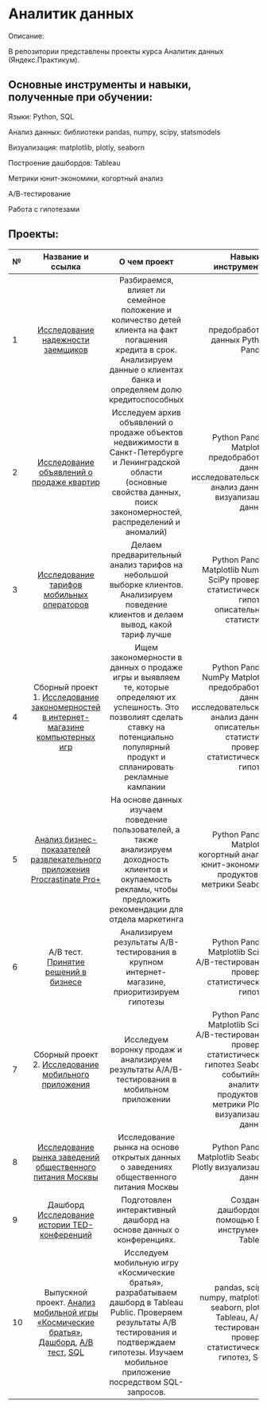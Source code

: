 # Аналитик данных

Описание:

В репозитории представлены проекты курса Аналитик данных (Яндекс.Практикум).

## Основные инструменты и навыки, полученные при обучении:

Языки: Python, SQL

Анализ данных: библиотеки pandas, numpy, scipy, statsmodels

Визуализация: matplotlib, plotly, seaborn

Построение дашбордов: Tableau

Метрики юнит-экономики, когортный анализ

А/В-тестирование

Работа с гипотезами

## Проекты:

| № | Название и ссылка  |  О чем проект | Навыки и инструменты |
|:------------- |:---------------:| :-------------:| -------------:|
| 1 | [Исследование надежности заемщиков](https://github.com/Vl4d1m1rMed/Portfolio/tree/main/Исследование%20надежности%20заемщиков) | Разбираемся, влияет ли семейное положение и количество детей клиента на факт погашения кредита в срок. Анализируем данные о клиентах банка и определяем долю кредитоспособных | предобработка данных Python Pandas |
| 2 | [Исследование объявлений о продаже квартир](https://github.com/Vl4d1m1rMed/Portfolio/tree/main/Исследование%20объявлений%20о%20продаже%20квартир)	|Исследуем архив объявлений о продаже объектов недвижимости в Санкт-Петербурге и Ленинградской области (основные свойства данных, поиск закономерностей, распределений и аномалий) | Python Pandas Matplotlib предобработка данных исследовательский анализ данных визуализация данных|
| 3 |[Исследование тарифов мобильных операторов](https://github.com/Vl4d1m1rMed/Portfolio/tree/main/Исследование%20тарифов%20мобильных%20операторов) |Делаем предварительный анализ тарифов на небольшой выборке клиентов. Анализируем поведение клиентов и делаем вывод, какой тариф лучше   | Python Pandas Matplotlib NumPy SciPy проверка статистических гипотез описательная статистика |
| 4 |Сборный проект 1. [Исследование закономерностей в интернет-магазине компьютерных игр](https://github.com/Vl4d1m1rMed/Portfolio/tree/main/Исследование%20закономерностей%20в%20интернет-магазине%20компьютерных%20игр) | Ищем закономерности в данных о продаже игры и выявляем те, которые определяют их успешность. Это позволият сделать ставку на потенциально популярный продукт и спланировать рекламные кампании | Python Pandas NumPy Matplotlib предобработка данных исследовательский анализ данных описательная статистика проверка статистических гипотез|
| 5 | [Анализ бизнес-показателей развлекательного приложения Procrastinate Pro+](https://github.com/Vl4d1m1rMed/Portfolio/tree/main/Анализ%20бизнес-показателей%20развлекательного%20приложения%20Procrastinate%20Pro%2B)	|На основе данных изучаем поведение пользователей, а также анализируем доходность клиентов и окупаемость рекламы, чтобы предложить рекомендации для отдела маркетинга | Python Pandas Matplotlib когортный анализ юнит-экономика продуктовые метрики Seaborn|
| 6 |A/B тест. [Принятие решений в бизнесе](https://github.com/Vl4d1m1rMed/Portfolio/tree/main/A-B%20test) |Анализируем результаты A/B-тестирования в крупном интернет-магазине, приоритизируем гипотезы  | Python Pandas Matplotlib SciPy A/B-тестирование проверка статистических гипотез |
| 7 |Сборный проект 2. [Исследование мобильного приложения](https://github.com/Vl4d1m1rMed/Portfolio/tree/main/A-A-B%20TEST) |Исследуем воронку продаж и анализируем результаты A/A/B-тестирования в мобильном приложении | Python Pandas Matplotlib SciPy A/B-тестирование проверка статистических гипотез Seaborn событийная аналитика продуктовые метрики Plotly визуализация данных |
| 8 |[Исследование рынка заведений общественного питания Москвы](https://github.com/Vl4d1m1rMed/Portfolio/tree/main/Исследование%20рынка%20заведений%20общественного%20питания%20Москвы) |Исследование рынка на основе открытых данных о заведениях общественного питания Москвы| Python Pandas Matplotlib Seaborn Plotly визуализация данных |
| 9 |Дашборд [Исследование истории TED-конференций](https://public.tableau.com/views/TED-1_4/Story1?:language=en-US&publish=yes&:display_count=n&:origin=viz_share_link) |Подготовлен интерактивный дашборд на основе данных о конференциях. | Создание дашбордов с помощью BI-инструмента Tableau |
| 10 | Выпускной проект. [Анализ мобильной игры «Космические братья»](https://github.com/Vl4d1m1rMed/Portfolio/blob/main/Выпускной%20проект/Mobile%20game%20Space%20Brothers.ipynb), [Дашборд](https://public.tableau.com/app/profile/vladimir.medvedev/viz/Dashboard_final_projectMedvedevV/sheet2), [А/В тест](https://github.com/Vl4d1m1rMed/Portfolio/blob/main/Выпускной%20проект/A-B%20TEST%20.ipynb), [SQL](https://github.com/Vl4d1m1rMed/Portfolio/blob/main/Выпускной%20проект/SQL.ipynb)|Исследуем мобильную игру «Космические братья», разрабатываем дашборд в Tableau Public. Проверяем результаты А/B тестирования и подтверждаем гипотезы. Изучаем мобильное приложение посредством SQL-запросов.| pandas, scipy, numpy, matplotlib, seaborn, plotly, Tableau, A/B-тестирование проверка статистических гипотез, SQL |




